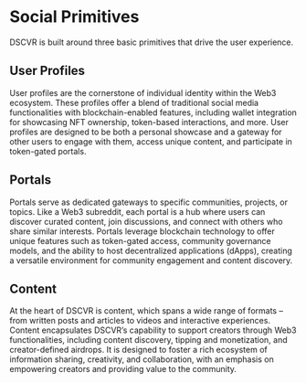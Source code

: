 # Social Primitives

DSCVR is built around three basic primitives that drive the user experience.

## User Profiles

User profiles are the cornerstone of individual identity within the Web3 ecosystem. These profiles offer a blend of traditional social media functionalities with blockchain-enabled features, including wallet integration for showcasing NFT ownership, token-based interactions, and more. User profiles are designed to be both a personal showcase and a gateway for other users to engage with them, access unique content, and participate in token-gated portals.

## Portals

Portals serve as dedicated gateways to specific communities, projects, or topics. Like a Web3 subreddit, each portal is a hub where users can discover curated content, join discussions, and connect with others who share similar interests. Portals leverage blockchain technology to offer unique features such as token-gated access, community governance models, and the ability to host decentralized applications (dApps), creating a versatile environment for community engagement and content discovery.

## Content

At the heart of DSCVR is content, which spans a wide range of formats – from written posts and articles to videos and interactive experiences. Content encapsulates DSCVR’s capability to support creators through Web3 functionalities, including content discovery, tipping and monetization, and creator-defined airdrops. It is designed to foster a rich ecosystem of information sharing, creativity, and collaboration, with an emphasis on empowering creators and providing value to the community.